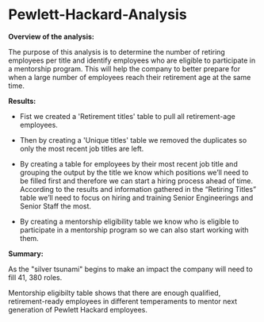 # Pewlett-Hackard-Analysis

**Overview of the analysis:** 

  The purpose of this analysis is to determine the number of retiring employees per title and identify employees who are eligible to participate in a mentorship program. This will help the company to better prepare for when a large number of employees reach their retirement age at the same time.
    
 **Results:**

- Fist we created a 'Retirement titles' table to pull all retirement-age employees.

- Then by creating a 'Unique titles' table we removed the duplicates so only the most recent job titles are left. 

- By creating a table for employees by their most recent job title and grouping the output by the title we know which positions we’ll need to be filled first and therefore we can start a hiring process ahead of time. 
According to the results and information gathered in the “Retiring Titles” table  we’ll need to focus on hiring and training Senior Engineerings and Senior Staff the most.

- By creating a mentorship eligibility table we know who is eligible to participate in a mentorship program so we can also start working with them.
	
  
**Summary:** 
  
As the "silver tsunami" begins to make an impact the company will need to fill 41, 380 roles.

Mentorship eligibilty table shows that there are enough qualified, retirement-ready employees in different temperaments to mentor next  generation of Pewlett Hackard employees.
